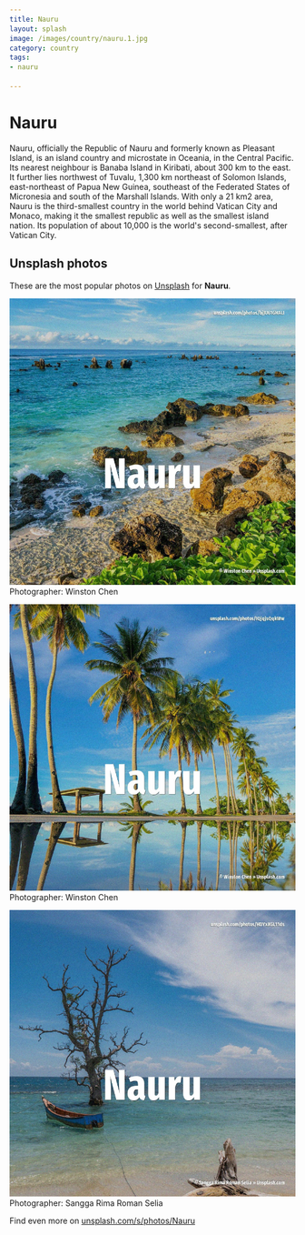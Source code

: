 ```yaml
---
title: Nauru
layout: splash
image: /images/country/nauru.1.jpg
category: country
tags:
- nauru

---
```

# Nauru

Nauru, officially the Republic of Nauru  and formerly known as Pleasant Island, is an island  country and microstate in Oceania, in the Central Pacific. Its nearest neighbour is Banaba Island in Kiribati, about 300 km  to the east. It further lies northwest of Tuvalu, 1,300 km  northeast of Solomon Islands, east-northeast of  Papua New Guinea, southeast of the Federated States of Micronesia and south of the Marshall Islands. With only a 21 km2  area, Nauru is the third-smallest country in the world behind Vatican City and  Monaco, making it the smallest republic as well as the smallest island nation. Its population of about 10,000 is the world's second-smallest, after Vatican City. 

 
## Unsplash photos
These are the most popular photos on [Unsplash](https://unsplash.com) for **Nauru**.
 
![Nauru](/images/country/nauru.1.jpg)
Photographer:  Winston Chen
 
![Nauru](/images/country/nauru.2.jpg)
Photographer:  Winston Chen
 
![Nauru](/images/country/nauru.3.jpg)
Photographer:  Sangga Rima Roman Selia
 
Find even more on [unsplash.com/s/photos/Nauru](https://unsplash.com/s/photos/Nauru)
 
